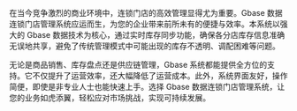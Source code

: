 在当今竞争激烈的商业环境中，连锁门店的高效管理显得尤为重要。Gbase 数据连锁门店管理系统应运而生，为您的企业带来前所未有的便捷与效率。本系统以强大的 Gbase 数据技术为核心，通过实时库存同步功能，确保各分店库存信息准确无误地共享，避免了传统管理模式中可能出现的库存不透明、调配困难等问题。

无论是商品销售、库存盘点还是供应链管理，Gbase 系统都能提供全方位的支持。它不仅提升了运营效率，还大幅降低了运营成本。此外，系统界面友好，操作简便，即使是非专业人士也能快速上手。选择 Gbase 数据连锁门店管理系统，让您的业务如虎添翼，轻松应对市场挑战，实现可持续发展。